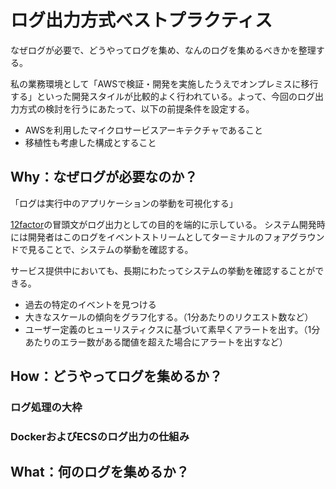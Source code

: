 # ログ出力方式ベストプラクティス
なぜログが必要で、どうやってログを集め、なんのログを集めるべきかを整理する。

私の業務環境として「AWSで検証・開発を実施したうえでオンプレミスに移行する」といった開発スタイルが比較的よく行われている。よって、今回のログ出力方式の検討を行うにあたって、以下の前提条件を設定する。

- AWSを利用したマイクロサービスアーキテクチャであること
- 移植性も考慮した構成とすること


## Why：なぜログが必要なのか？
「ログは実行中のアプリケーションの挙動を可視化する」

[12factor](https://12factor.net/ja/logs)の冒頭文がログ出力としての目的を端的に示している。
システム開発時には開発者はこのログをイベントストリームとしてターミナルのフォアグラウンドで見ることで、システムの挙動を確認する。

サービス提供中においても、長期にわたってシステムの挙動を確認することができる。
- 過去の特定のイベントを見つける
- 大きなスケールの傾向をグラフ化する。（1分あたりのリクエスト数など）
- ユーザー定義のヒューリスティクスに基づいて素早くアラートを出す。（1分あたりのエラー数がある閾値を超えた場合にアラートを出すなど）

## How：どうやってログを集めるか？
### ログ処理の大枠


### DockerおよびECSのログ出力の仕組み



## What：何のログを集めるか？